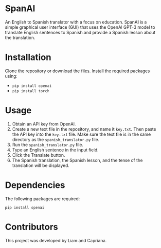 # SpanAI
An English to Spanish translator with a focus on education.
SpanAI is a simple graphical user interface (GUI) that uses the OpenAI GPT-3 model to translate English sentences to Spanish and provide a Spanish lesson about the translation.

# Installation
Clone the repository or download the files.
Install the required packages using:
- `pip install openai`
- `pip install torch`

# Usage
1. Obtain an API key from OpenAI.
2. Create a new text file in the repository, and name it `key.txt`. Then paste the API key into the `key.txt` file. Make sure the text file is in the same directory as the `spanish_translator.py` file.
3. Run the `spanish_translator.py` file.
4. Type an English sentence in the input field.
5. Click the Translate button.
6. The Spanish translation, the Spanish lesson, and the tense of the translation will be displayed.

# Dependencies
The following packages are required:

```pip install openai```

# Contributors
This project was developed by Liam and Capriana.
